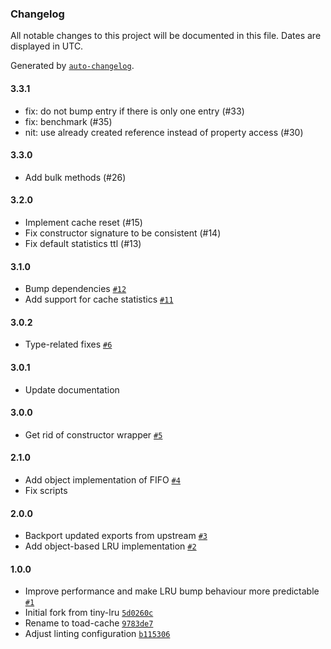 ### Changelog

All notable changes to this project will be documented in this file. Dates are displayed in UTC.

Generated by [`auto-changelog`](https://github.com/CookPete/auto-changelog).

#### 3.3.1

- fix: do not bump entry if there is only one entry (#33)
- fix: benchmark (#35)
- nit: use already created reference instead of property access (#30)

#### 3.3.0

- Add bulk methods (#26)

#### 3.2.0

-  Implement cache reset (#15)
-  Fix constructor signature to be consistent (#14)
-  Fix default statistics ttl (#13)

#### 3.1.0

- Bump dependencies [`#12`](https://github.com/kibertoad/toad-cache/pull/12)
- Add support for cache statistics [`#11`](https://github.com/kibertoad/toad-cache/pull/11)

#### 3.0.2
 
- Type-related fixes [`#6`](https://github.com/kibertoad/toad-cache/pull/6)

#### 3.0.1

- Update documentation

#### 3.0.0
 
- Get rid of constructor wrapper [`#5`](https://github.com/kibertoad/toad-cache/pull/5)

#### 2.1.0

- Add object implementation of FIFO [`#4`](https://github.com/kibertoad/toad-cache/pull/4)
- Fix scripts

#### 2.0.0

- Backport updated exports from upstream [`#3`](https://github.com/kibertoad/toad-cache/pull/3)
- Add object-based LRU implementation [`#2`](https://github.com/kibertoad/toad-cache/pull/2)

#### 1.0.0

- Improve performance and make LRU bump behaviour more predictable [`#1`](https://github.com/kibertoad/toad-cache/pull/1)
- Initial fork from tiny-lru [`5d0260c`](https://github.com/kibertoad/toad-cache/commit/5d0260ce6f3f0591b16ebacae47b0ded158e7021)
- Rename to toad-cache [`9783de7`](https://github.com/kibertoad/toad-cache/commit/9783de763af3ccf2bf8599cead23043ad2b51921)
- Adjust linting configuration [`b115306`](https://github.com/kibertoad/toad-cache/commit/b115306812ebc74c702e688ee2c457198d61a84a)
